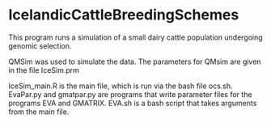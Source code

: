 # IcelandicCattleBreedingSchemes

This program runs a simulation of a small dairy cattle population undergoing genomic selection.

QMSim was used to simulate the data. The parameters for QMsim are given in the file IceSim.prm

IceSim_main.R is the main file, which is run via the bash file ocs.sh.
EvaPar.py and gmatpar.py are programs that write parameter files for the programs EVA and GMATRIX.
EVA.sh is a bash script that takes arguments from the main file.
